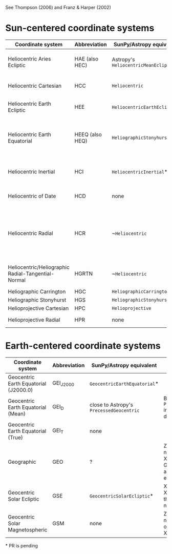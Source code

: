 See Thompson (2006) and Franz & Harper (2002)

# Sun-centered coordinate systems
| Coordinate system | Abbreviation | SunPy/Astropy equivalent | Notes |
| --- | --- | --- | --- |
| Heliocentric Aries Ecliptic | HAE (also HEC) | Astropy's `HeliocentricMeanEcliptic` | If using an Astropy version before v3.2, use the misleadingly named `HeliocentricTrueEcliptic` |
| Heliocentric Cartesian | HCC | `Heliocentric` | Z=Sun-observer line, YZ-plane contains solar rotation axis |
| Heliocentric Earth Ecliptic | HEE | `HeliocentricEarthEcliptic`* | X=Sun-Earth line, XZ-plane contains the mean ecliptic north pole |
| Heliocentric Earth Equatorial | HEEQ (also HEQ) | `HeliographicStonyhurst` | Specify the coordinate representation using `CartesianRepresentation`, and retrieve the representation via the attribute `.cartesian` |
| Heliocentric Inertial | HCI | `HeliocentricInertial`* | Z=solar rotational axis, X=solar ascending node on mean ecliptic (J2000.0) |
| Heliocentric of Date | HCD | none | Z=solar rotational axis, X=solar ascending node on mean ecliptic of date |
| Heliocentric Radial | HCR | ~`Heliocentric` | Use a cylindrical representation, *but* with a 90-degree offset in psi because `Heliocentric` in cylindrical measures counter-clockwise from the west limb rather than solar north |
| Heliocentric/Heliographic Radial-Tangential-Normal | HGRTN | ~`Heliocentric` | The axes are permuted, with HCC X, Y, Z equivalent respectively to HGRTN Y, Z, X|
| Heliographic Carrington | HGC | `HeliographicCarrington` | |
| Heliographic Stonyhurst | HGS | `HeliographicStonyhurst` | |
| Helioprojective Cartesian | HPC | `Helioprojective` | |
| Helioprojective Radial | HPR | none | Is to Heliocentric Radial what HPC is to HCC |

# Earth-centered coordinate systems
| Coordinate system | Abbreviation | SunPy/Astropy equivalent | Notes |
| --- | --- | --- | --- |
| Geocentric Earth Equatorial (J2000.0) | GEI<sub>J2000</sub> | `GeocentricEarthEquatorial`* | |
| Geocentric Earth Equatorial (Mean) | GEI<sub>D</sub> | close to Astropy's `PrecessedGeocentric` | Be aware that `PrecessedGeocentric` includes aberration due to Earth motion |
| Geocentric Earth Equatorial (True) | GEI<sub>T</sub> | none |
| Geographic | GEO | ? | Z=true geographic north pole, X=intersection of Greenwich meridian and geographic equator |
| Geocentric Solar Ecliptic | GSE | `GeocentricSolarEcliptic`* | X=Earth-Sun line, XZ-plane contains the mean ecliptic north pole |
| Geocentric Solar Magnetospheric | GSM | none | Z=projection of northern dipole axis on GSE YZ plane, X=Earth–Sun line |

\* PR is pending